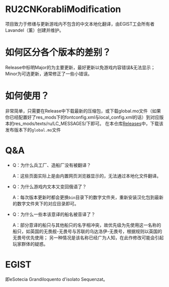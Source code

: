 # RU2CNKorabliModification
项目致力于修缮与更新游戏内不包含的中文本地化翻译，由EGIST工会所有者Lavandel（薰）创建并维护。
# 如何区分各个版本的差别？
Release中标明Major的为主要更新，最好更新以免游戏内容错误&无法显示；Minor为可选更新，通常修正了一些小错误。
# 如何使用？
非常简单，只需要在Release中下载最新的压缩包，或下载global.mo文件（如果你已经配置好了res_mods下的fontconfig.xml与local_config.xml的话）到对应版本的res_mods/texts/ru/LC_MESSAGES/下即可。
在本仓库[Releases](https://github.com/EGIST-Lavandel/RU2CNKorabliModificate/releases/latest)中，下载该发布版本下的`global.mo`文件
# Q&A
- Q：为什么兵工厂、造船厂没有被翻译？

  A：这些页面实际上是由内置网页浏览器显示的，无法通过本地化文件翻译。
  
- Q：为什么游戏内文本又变回俄语了？

  A：每次版本更新时都会更换`bin`目录下的数字文件夹，重新安装汉化包到最新的数字文件夹下的对应目录即可。
  
- Q：为什么一些本该意译的船名被音译了？

  A：部分意译的船只与其他船只的名字相冲突，故优先级为先使用这一名称的船只，如英国的无畏舰-无畏号与苏联的乌达洛伊-无畏号，根据规则以英国的无畏号优先使用；
  另一种情况是该名称已经广为人知，在此作修改可能会引起玩家群体的疑惑。
# EGIST
即eSotecia Grandiloquento d'isolato Sequenzat。

